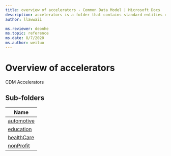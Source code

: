 ```yaml
---
title: overview of accelerators - Common Data Model | Microsoft Docs
description: accelerators is a folder that contains standard entities related to the Common Data Model.
author: llawwaii

ms.reviewer: deonhe
ms.topic: reference
ms.date: 8/7/2020
ms.author: weiluo
---
```


# Overview of accelerators

CDM Accelerators  

## Sub-folders

|Name|
|---|
|[automotive](automotive/overview.md)|
|[education](education/overview.md)|
|[healthCare](healthCare/overview.md)|
|[nonProfit](nonProfit/overview.md)|



